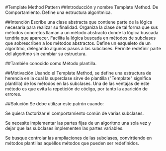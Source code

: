 #Template Method Pattern 
##Introducción y nombre 
Template Method. De Comportamiento. Define una estructura algorítmica.

##Intención 
Escribe una clase abstracta que contiene parte de la lógica necesaria para realizar su finalidad. Organiza la clase de tal forma que sus métodos concretos llaman a un método abstracto donde la lógica buscada tendría que aparecer. Facilita la lógica buscada en métodos de subclases que sobrescriben a los métodos abstractos. Define un esqueleto de un algoritmo, delegando algunos pasos a las subclases. Permite redefinir parte del algoritmo sin cambiar su estructura.

##También conocido como 
Método plantilla.

##Motivación 
Usando el Template Method, se define una estructura de herencia en la cual la superclase sirve de plantilla ("Template" significa plantilla) de los métodos en las subclases. Una de las ventajas de este método es que evita la repetición de código, por tanto la aparición de errores.

##Solución 
Se debe utilizar este patrón cuando:

Se quiera factorizar el comportamiento común de varias subclases.

Se necesite implementar las partes fijas de un algoritmo una sola vez y dejar que las subclases implementen las partes variables.

Se busque controlar las ampliaciones de las subclases, convirtiendo en métodos plantillas aquéllos métodos que pueden ser redefinidos.